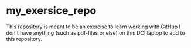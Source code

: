 # my_exersice_repo
This repository is meant to be an exercise to learn working with GitHub
I don't have anything (such as pdf-files or else) on this DCI laptop to add to this repository.
